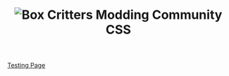 <header class="bg-green text-white">
	<div class="container">
		<h1 class="site-title"><img src="https://res.boxcrittersmods.ga/bcmc-white-logo.png"
				alt="Box Critters Modding Community">CSS</h1>
	</div>
</header>
<a href="/test.html">Testing Page</a>